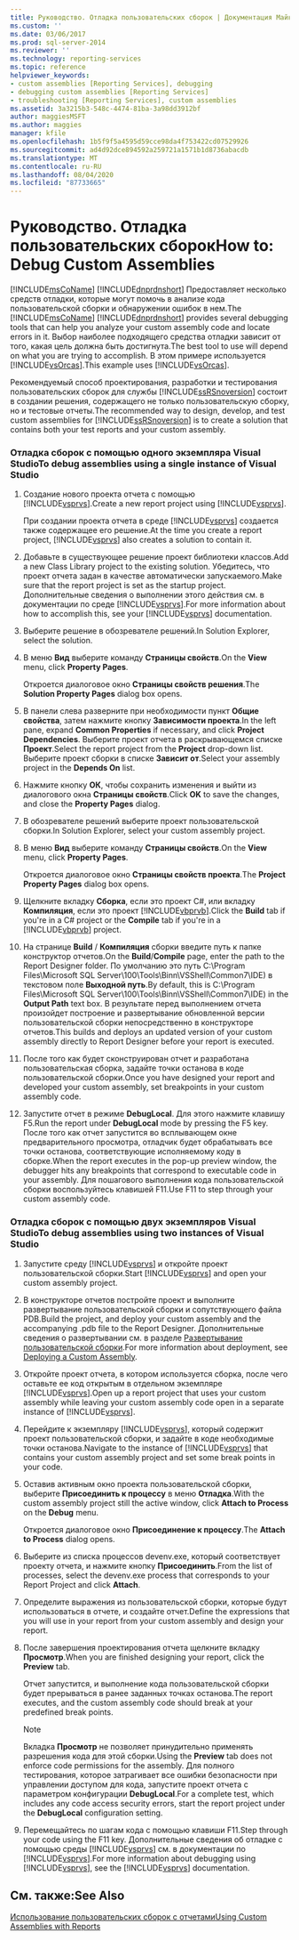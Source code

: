 ```yaml
---
title: Руководство. Отладка пользовательских сборок | Документация Майкрософт
ms.custom: ''
ms.date: 03/06/2017
ms.prod: sql-server-2014
ms.reviewer: ''
ms.technology: reporting-services
ms.topic: reference
helpviewer_keywords:
- custom assemblies [Reporting Services], debugging
- debugging custom assemblies [Reporting Services]
- troubleshooting [Reporting Services], custom assemblies
ms.assetid: 3a3215b3-548c-4474-81ba-3a98dd3912bf
author: maggiesMSFT
ms.author: maggies
manager: kfile
ms.openlocfilehash: 1b5f9f5a4595d59cce98da4f753422cd07529926
ms.sourcegitcommit: ad4d92dce894592a259721a1571b1d8736abacdb
ms.translationtype: MT
ms.contentlocale: ru-RU
ms.lasthandoff: 08/04/2020
ms.locfileid: "87733665"
---
```

# <a name="how-to-debug-custom-assemblies"></a><span data-ttu-id="69985-102">Руководство. Отладка пользовательских сборок</span><span class="sxs-lookup"><span data-stu-id="69985-102">How to: Debug Custom Assemblies</span></span>
  <span data-ttu-id="69985-103">[!INCLUDE[msCoName](../../includes/msconame-md.md)] [!INCLUDE[dnprdnshort](../../includes/dnprdnshort-md.md)] Предоставляет несколько средств отладки, которые могут помочь в анализе кода пользовательской сборки и обнаружении ошибок в нем.</span><span class="sxs-lookup"><span data-stu-id="69985-103">The [!INCLUDE[msCoName](../../includes/msconame-md.md)] [!INCLUDE[dnprdnshort](../../includes/dnprdnshort-md.md)] provides several debugging tools that can help you analyze your custom assembly code and locate errors in it.</span></span> <span data-ttu-id="69985-104">Выбор наиболее подходящего средства отладки зависит от того, какая цель должна быть достигнута.</span><span class="sxs-lookup"><span data-stu-id="69985-104">The best tool to use will depend on what you are trying to accomplish.</span></span> <span data-ttu-id="69985-105">В этом примере используется [!INCLUDE[vsOrcas](../../includes/vsorcas-md.md)].</span><span class="sxs-lookup"><span data-stu-id="69985-105">This example uses [!INCLUDE[vsOrcas](../../includes/vsorcas-md.md)].</span></span>  
  
 <span data-ttu-id="69985-106">Рекомендуемый способ проектирования, разработки и тестирования пользовательских сборок для службы [!INCLUDE[ssRSnoversion](../../includes/ssrsnoversion-md.md)] состоит в создании решения, содержащего не только пользовательскую сборку, но и тестовые отчеты.</span><span class="sxs-lookup"><span data-stu-id="69985-106">The recommended way to design, develop, and test custom assemblies for [!INCLUDE[ssRSnoversion](../../includes/ssrsnoversion-md.md)] is to create a solution that contains both your test reports and your custom assembly.</span></span>  
  
### <a name="to-debug-assemblies-using-a-single-instance-of-visual-studio"></a><span data-ttu-id="69985-107">Отладка сборок с помощью одного экземпляра Visual Studio</span><span class="sxs-lookup"><span data-stu-id="69985-107">To debug assemblies using a single instance of Visual Studio</span></span>  
  
1.  <span data-ttu-id="69985-108">Создание нового проекта отчета с помощью [!INCLUDE[vsprvs](../../includes/vsprvs-md.md)].</span><span class="sxs-lookup"><span data-stu-id="69985-108">Create a new report project using [!INCLUDE[vsprvs](../../includes/vsprvs-md.md)].</span></span>  
  
     <span data-ttu-id="69985-109">При создании проекта отчета в среде [!INCLUDE[vsprvs](../../includes/vsprvs-md.md)] создается также содержащее его решение.</span><span class="sxs-lookup"><span data-stu-id="69985-109">At the time you create a report project, [!INCLUDE[vsprvs](../../includes/vsprvs-md.md)] also creates a solution to contain it.</span></span>  
  
2.  <span data-ttu-id="69985-110">Добавьте в существующее решение проект библиотеки классов.</span><span class="sxs-lookup"><span data-stu-id="69985-110">Add a new Class Library project to the existing solution.</span></span> <span data-ttu-id="69985-111">Убедитесь, что проект отчета задан в качестве автоматически запускаемого.</span><span class="sxs-lookup"><span data-stu-id="69985-111">Make sure that the report project is set as the startup project.</span></span> <span data-ttu-id="69985-112">Дополнительные сведения о выполнении этого действия см. в документации по среде [!INCLUDE[vsprvs](../../includes/vsprvs-md.md)].</span><span class="sxs-lookup"><span data-stu-id="69985-112">For more information about how to accomplish this, see your [!INCLUDE[vsprvs](../../includes/vsprvs-md.md)] documentation.</span></span>  
  
3.  <span data-ttu-id="69985-113">Выберите решение в обозревателе решений.</span><span class="sxs-lookup"><span data-stu-id="69985-113">In Solution Explorer, select the solution.</span></span>  
  
4.  <span data-ttu-id="69985-114">В меню **Вид** выберите команду **Страницы свойств**.</span><span class="sxs-lookup"><span data-stu-id="69985-114">On the **View** menu, click **Property Pages**.</span></span>  
  
     <span data-ttu-id="69985-115">Откроется диалоговое окно **Страницы свойств решения**.</span><span class="sxs-lookup"><span data-stu-id="69985-115">The **Solution Property Pages** dialog box opens.</span></span>  
  
5.  <span data-ttu-id="69985-116">В панели слева разверните при необходимости пункт **Общие свойства**, затем нажмите кнопку **Зависимости проекта**.</span><span class="sxs-lookup"><span data-stu-id="69985-116">In the left pane, expand **Common Properties** if necessary, and click **Project Dependencies**.</span></span> <span data-ttu-id="69985-117">Выберите проект отчета в раскрывающемся списке **Проект**.</span><span class="sxs-lookup"><span data-stu-id="69985-117">Select the report project from the **Project** drop-down list.</span></span> <span data-ttu-id="69985-118">Выберите проект сборки в списке **Зависит от**.</span><span class="sxs-lookup"><span data-stu-id="69985-118">Select your assembly project in the **Depends On** list.</span></span>  
  
6.  <span data-ttu-id="69985-119">Нажмите кнопку **ОК**, чтобы сохранить изменения и выйти из диалогового окна **Страницы свойств**.</span><span class="sxs-lookup"><span data-stu-id="69985-119">Click **OK** to save the changes, and close the **Property Pages** dialog.</span></span>  
  
7.  <span data-ttu-id="69985-120">В обозревателе решений выберите проект пользовательской сборки.</span><span class="sxs-lookup"><span data-stu-id="69985-120">In Solution Explorer, select your custom assembly project.</span></span>  
  
8.  <span data-ttu-id="69985-121">В меню **Вид** выберите команду **Страницы свойств**.</span><span class="sxs-lookup"><span data-stu-id="69985-121">On the **View** menu, click **Property Pages**.</span></span>  
  
     <span data-ttu-id="69985-122">Откроется диалоговое окно **Страницы свойств проекта**.</span><span class="sxs-lookup"><span data-stu-id="69985-122">The **Project Property Pages** dialog box opens.</span></span>  
  
9. <span data-ttu-id="69985-123">Щелкните вкладку **Сборка**, если это проект C#, или вкладку **Компиляция**, если это проект [!INCLUDE[vbprvb](../../includes/vbprvb-md.md)].</span><span class="sxs-lookup"><span data-stu-id="69985-123">Click the **Build** tab if you're in a C# project or the **Compile** tab if you're in a [!INCLUDE[vbprvb](../../includes/vbprvb-md.md)] project.</span></span>  
  
10. <span data-ttu-id="69985-124">На странице **Build** / **Компиляция** сборки введите путь к папке конструктор отчетов.</span><span class="sxs-lookup"><span data-stu-id="69985-124">On the **Build**/**Compile** page, enter the path to the Report Designer folder.</span></span> <span data-ttu-id="69985-125">По умолчанию это путь C:\Program Files\Microsoft SQL Server\100\Tools\Binn\VSShell\Common7\IDE) в текстовом поле **Выходной путь**.</span><span class="sxs-lookup"><span data-stu-id="69985-125">By default, this is C:\Program Files\Microsoft SQL Server\100\Tools\Binn\VSShell\Common7\IDE) in the **Output Path** text box.</span></span> <span data-ttu-id="69985-126">В результате перед выполнением отчета произойдет построение и развертывание обновленной версии пользовательской сборки непосредственно в конструкторе отчетов.</span><span class="sxs-lookup"><span data-stu-id="69985-126">This builds and deploys an updated version of your custom assembly directly to Report Designer before your report is executed.</span></span>  
  
11. <span data-ttu-id="69985-127">После того как будет сконструирован отчет и разработана пользовательская сборка, задайте точки останова в коде пользовательской сборки.</span><span class="sxs-lookup"><span data-stu-id="69985-127">Once you have designed your report and developed your custom assembly, set breakpoints in your custom assembly code.</span></span>  
  
12. <span data-ttu-id="69985-128">Запустите отчет в режиме **DebugLocal**. Для этого нажмите клавишу F5.</span><span class="sxs-lookup"><span data-stu-id="69985-128">Run the report under **DebugLocal** mode by pressing the F5 key.</span></span> <span data-ttu-id="69985-129">После того как отчет запустится во всплывающем окне предварительного просмотра, отладчик будет обрабатывать все точки останова, соответствующие исполняемому коду в сборке.</span><span class="sxs-lookup"><span data-stu-id="69985-129">When the report executes in the pop-up preview window, the debugger hits any breakpoints that correspond to executable code in your assembly.</span></span> <span data-ttu-id="69985-130">Для пошагового выполнения кода пользовательской сборки воспользуйтесь клавишей F11.</span><span class="sxs-lookup"><span data-stu-id="69985-130">Use F11 to step through your custom assembly code.</span></span>  
  
### <a name="to-debug-assemblies-using-two-instances-of-visual-studio"></a><span data-ttu-id="69985-131">Отладка сборок с помощью двух экземпляров Visual Studio</span><span class="sxs-lookup"><span data-stu-id="69985-131">To debug assemblies using two instances of Visual Studio</span></span>  
  
1.  <span data-ttu-id="69985-132">Запустите среду [!INCLUDE[vsprvs](../../includes/vsprvs-md.md)] и откройте проект пользовательской сборки.</span><span class="sxs-lookup"><span data-stu-id="69985-132">Start [!INCLUDE[vsprvs](../../includes/vsprvs-md.md)] and open your custom assembly project.</span></span>  
  
2.  <span data-ttu-id="69985-133">В конструкторе отчетов постройте проект и выполните развертывание пользовательской сборки и сопутствующего файла PDB.</span><span class="sxs-lookup"><span data-stu-id="69985-133">Build the project, and deploy your custom assembly and the accompanying .pdb file to the Report Designer.</span></span> <span data-ttu-id="69985-134">Дополнительные сведения о развертывании см. в разделе [Развертывание пользовательской сборки](deploying-a-custom-assembly.md).</span><span class="sxs-lookup"><span data-stu-id="69985-134">For more information about deployment, see [Deploying a Custom Assembly](deploying-a-custom-assembly.md).</span></span>  
  
3.  <span data-ttu-id="69985-135">Откройте проект отчета, в котором используется сборка, после чего оставьте ее код открытым в отдельном экземпляре [!INCLUDE[vsprvs](../../includes/vsprvs-md.md)].</span><span class="sxs-lookup"><span data-stu-id="69985-135">Open up a report project that uses your custom assembly while leaving your custom assembly code open in a separate instance of [!INCLUDE[vsprvs](../../includes/vsprvs-md.md)].</span></span>  
  
4.  <span data-ttu-id="69985-136">Перейдите к экземпляру [!INCLUDE[vsprvs](../../includes/vsprvs-md.md)], который содержит проект пользовательской сборки, и задайте в коде необходимые точки останова.</span><span class="sxs-lookup"><span data-stu-id="69985-136">Navigate to the instance of [!INCLUDE[vsprvs](../../includes/vsprvs-md.md)] that contains your custom assembly project and set some break points in your code.</span></span>  
  
5.  <span data-ttu-id="69985-137">Оставив активным окно проекта пользовательской сборки, выберите **Присоединить к процессу** в меню **Отладка**.</span><span class="sxs-lookup"><span data-stu-id="69985-137">With the custom assembly project still the active window, click **Attach to Process** on the **Debug** menu.</span></span>  
  
     <span data-ttu-id="69985-138">Откроется диалоговое окно **Присоединение к процессу**.</span><span class="sxs-lookup"><span data-stu-id="69985-138">The **Attach to Process** dialog opens.</span></span>  
  
6.  <span data-ttu-id="69985-139">Выберите из списка процессов devenv.exe, который соответствует проекту отчета, и нажмите кнопку **Присоединить**.</span><span class="sxs-lookup"><span data-stu-id="69985-139">From the list of processes, select the devenv.exe process that corresponds to your Report Project and click **Attach**.</span></span>  
  
7.  <span data-ttu-id="69985-140">Определите выражения из пользовательской сборки, которые будут использоваться в отчете, и создайте отчет.</span><span class="sxs-lookup"><span data-stu-id="69985-140">Define the expressions that you will use in your report from your custom assembly and design your report.</span></span>  
  
8.  <span data-ttu-id="69985-141">После завершения проектирования отчета щелкните вкладку **Просмотр**.</span><span class="sxs-lookup"><span data-stu-id="69985-141">When you are finished designing your report, click the **Preview** tab.</span></span>  
  
     <span data-ttu-id="69985-142">Отчет запустится, и выполнение кода пользовательской сборки будет прерываться в ранее заданных точках останова.</span><span class="sxs-lookup"><span data-stu-id="69985-142">The report executes, and the custom assembly code should break at your predefined break points.</span></span>  
  
    > [!NOTE]  
    >  <span data-ttu-id="69985-143">Вкладка **Просмотр** не позволяет принудительно применять разрешения кода для этой сборки.</span><span class="sxs-lookup"><span data-stu-id="69985-143">Using the **Preview** tab does not enforce code permissions for the assembly.</span></span> <span data-ttu-id="69985-144">Для полного тестирования, которое затрагивает все ошибки безопасности при управлении доступом для кода, запустите проект отчета с параметром конфигурации **DebugLocal**.</span><span class="sxs-lookup"><span data-stu-id="69985-144">For a complete test, which includes any code access security errors, start the report project under the **DebugLocal** configuration setting.</span></span>  
  
9. <span data-ttu-id="69985-145">Перемещайтесь по шагам кода с помощью клавиши F11.</span><span class="sxs-lookup"><span data-stu-id="69985-145">Step through your code using the F11 key.</span></span> <span data-ttu-id="69985-146">Дополнительные сведения об отладке с помощью среды [!INCLUDE[vsprvs](../../includes/vsprvs-md.md)] см. в документации по [!INCLUDE[vsprvs](../../includes/vsprvs-md.md)].</span><span class="sxs-lookup"><span data-stu-id="69985-146">For more information about debugging using [!INCLUDE[vsprvs](../../includes/vsprvs-md.md)], see the [!INCLUDE[vsprvs](../../includes/vsprvs-md.md)] documentation.</span></span>  
  
## <a name="see-also"></a><span data-ttu-id="69985-147">См. также:</span><span class="sxs-lookup"><span data-stu-id="69985-147">See Also</span></span>  
 [<span data-ttu-id="69985-148">Использование пользовательских сборок с отчетами</span><span class="sxs-lookup"><span data-stu-id="69985-148">Using Custom Assemblies with Reports</span></span>](using-custom-assemblies-with-reports.md)  
  
  
